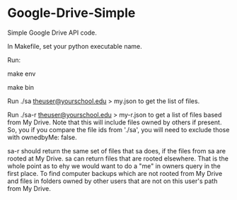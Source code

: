 # Google-Drive-Simple
Simple Google Drive API code.

In Makefile, set your python executable name.

Run:

make env

make bin

Run ./sa theuser@yourschool.edu > my.json  to get the list of files.

Run ./sa-r theuser@yourschool.edu > my-r.json to get a list of
files based from My Drive.  Note that this will include files owned
by others if present.  So, you if you compare the file ids from
'./sa', you will need to exclude those with ownedbyMe: false.

sa-r should return the same set of files that sa does, if the
files from sa are rooted at My Drive.  sa can return files
that are rooted elsewhere.  That is the whole point as to ehy
we would want to do a "me" in owners query in the first place.
To find computer backups which are not rooted from My Drive and
files in folders owned by other users that are not on this user's
path from My Drive.
